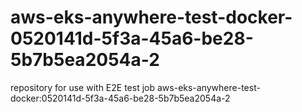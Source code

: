 # aws-eks-anywhere-test-docker-0520141d-5f3a-45a6-be28-5b7b5ea2054a-2
repository for use with E2E test job aws-eks-anywhere-test-docker:0520141d-5f3a-45a6-be28-5b7b5ea2054a-2
